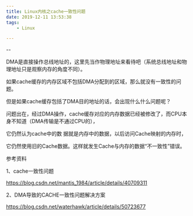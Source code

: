```yaml
---
title: Linux内核之cache一致性问题
date: 2019-12-11 13:53:38
tags:
	- Linux

---
```


--

DMA是直接操作总线地址的，这里先当作物理地址来看待吧（系统总线地址和物理地址只是观察内存的角度不同）。

如果cache缓存的内存区域不包括DMA分配到的区域，那么就没有一致性的问题。

但是如果cache缓存包括了DMA目的地址的话，会出现什么什么问题呢？

问题出在，经过DMA操作，cache缓存对应的内存数据已经被修改了，而CPU本身不知道（DMA传输是不通过CPU的），

它仍然认为cache中的数 据就是内存中的数据，以后访问Cache映射的内存时，

它仍然使用旧的Cache数据。这样就发生Cache与内存的数据“不一致性”错误。


参考资料

1、cache一致性问题

https://blog.csdn.net/mantis_1984/article/details/40709311

2、DMA导致的CACHE一致性问题解决方案

https://blog.csdn.net/waterhawk/article/details/50723677